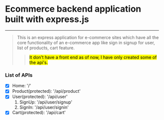 # Ecommerce backend application built with express.js
------

>This is an express application for e-commerce sites which have all the core functionality of an e-commerce app like sign in signup for user, list of products, cart feature.
>><mark>It don't have a front end as of now, I have only created some of the api's.</mark>

### List of APIs
- [x] Home: '/'
- [x] Product(protected): '/api/product'
- [x] User(protected): '/api/user'
    1. SignUp: '/api/user/signup'
    2. SignIn: '/api/user/signin'
- [x] Cart(protected): '/api/cart'